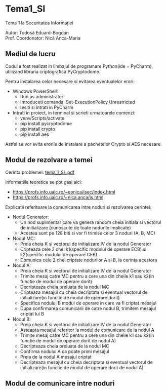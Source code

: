 # Tema1_SI

Tema 1 la Securitatea Informației

Autor: Tudosă Eduard-Bogdan <br />
Prof. Coordonator: Nică Anca-Maria 

## Mediul de lucru

Codul a fost realizat in limbajul de programare Python(ide = PyCharm), utilizand libraria criptografica PyCryptodome. <br />

Pentru instalarea celor necesare si evitarea eventualelor erori:
* Windows PowerShell:
  * Run as administrator
  * Introduceti comanda: Set-ExecutionPolicy Unrestricted
  * Iesiti si intrati in PyCharm
* Intrati in proiect, in terminal si scrieti urmatoarele comenzi:
  * venv/Scripts/activate
  * pip install pycryptodome
  * pip install crypto
  * pip install aes

Astfel se vor evita erorile de instalare a pachetelor Crypto si AES necesare.

## Modul de rezolvare a temei

Cerinta problemei: [tema_1_SI .pdf](https://github.com/TudosaEduard/Tema1_SI/files/7379324/tema_1_SI.pdf) <br />

Informatiile teoretice se pot gasi aici:
 * https://profs.info.uaic.ro/~eonica/isec/index.html
 * https://profs.info.uaic.ro/~nica.anca/is.html <br />

Explicatii referitoare la comunicarea intre noduri si rezolvarea cerintei:
 * Nodul Generator:
   * Un nod suplimentar care va genera random cheia initiala si vectorul de initializare (cunoscute de toate nodurile implicate)
   * Acestea sunt pe 128 biti si vor fi trimise celor 3 noduri (A, B, MC) <br />
 * Nodul MC:
   * Preia cheia K si vectorul de initializare IV de la nodul Generator
   * Cripteaza cele 2 chei k1(specific modului de operare ECB) si k2(specific modului de operare CFB)
   * Comunica cele 2 chei criptate nodurilor A si B, la cerinta acestora <br />
 * Nodul A:
   * Preia cheia K si vectorul de initializare IV de la nodul Generator
   * Trimite mesaj catre MC pentru a cere una din cheile k1 sau k2(in functie de modul de operare dorit)
   * Decripteaza cheia preluata de la nodul MC
   * Cripteaza mesajul cu cheia decriptata si eventual vectorul de initializare(in functie de modul de operare dorit)
   * Specifica nodului B modul de operare in care va fi criptat mesajul
   * Dupa confirmarea comunicarii de catre nodul B, trimitem mesajul criptat lui B <br />
 * Nodul B:
   * Preia cheia K si vectorul de initializare IV de la nodul Generator
   * Asteapta mesajul referitor la modul de comunicare de la nodul A
   * Trimite mesaj catre MC pentru a cere una din cheile k1 sau k2(in functie de modul de operare dorit de nodul A)
   * Decripteaza cheia preluata de la nodul MC
   * Confirma nodului A ca poate primi mesajul
   * Preia de la nodul A mesajul criptat
   * Decripteaza mesajul cu cheia decriptata si eventual vectorul de initializare(in functie de modul de operare dorit de nodul A)

## Modul de comunicare intre noduri


